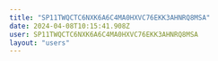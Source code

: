 ```yaml
---
title: "SP11TWQCTC6NXK6A6C4MA0HXVC76EKK3AHNRQ8MSA"
date: 2024-04-08T10:15:41.908Z
user: SP11TWQCTC6NXK6A6C4MA0HXVC76EKK3AHNRQ8MSA
layout: "users"
---
```

    